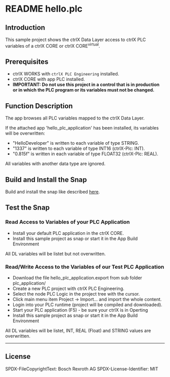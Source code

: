 # README hello.plc

## Introduction

This sample project shows the ctrlX Data Layer access to ctrlX PLC variables of a ctrlX CORE or ctrlX CORE<sup>virtual</sup>.

## Prerequisites

* ctrlX WORKS with `ctrlX PLC Engineering` installed.
* ctrlX CORE with app PLC installed.
* __IMPORTANT: Do not use this project in a control that is in production or in which the PLC program or its variables must not be changed.__

## Function Description

The app browses all PLC variables mapped to the ctrlX Data Layer.

If the attached app 'hello_plc_application' has been installed, its variables will be overwritten:

* "HelloDeveloper" is written to each variable of type STRING.
* "1337" is written to each variable of type INT16 (ctrlX-Plc: INT).
* "0.815f" is written in each variable of type FLOAT32 (ctrlX-Plc: REAL).

All variables with another data type are ignored.

## Build and Install the Snap

Build and install the snap like described [here](../README.md).

## Test the Snap

### Read Access to Variables of your PLC Application

* Install your default PLC application in the ctrlX CORE.
* Install this sample project as snap or start it in the App Build Environment

All DL variables will be listet but not overwritten.

### Read/Write Access to the Variables of our Test PLC Application

* Download the file hello_plc_application.export from sub folder plc_application/
* Create a new PLC project with ctrlX PLC Engineering.
* Select the node PLC Logic in the project tree with the cursor.
* Click main menu item Project -> Import... and import the whole content.
* Login into your PLC runtime (project will be compiled and downloaded).
* Start your PLC application (F5) - be sure your ctrlX is in Operting
* Install this sample project as snap or start it in the App Build Environment

All DL variables will be listet, INT, REAL (Float) and STRING values are overwritten.

___

## License

SPDX-FileCopyrightText: Bosch Rexroth AG
SPDX-License-Identifier: MIT
